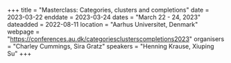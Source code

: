 +++
title = "Masterclass: Categories, clusters and completions"
date = 2023-03-22
enddate = 2023-03-24
dates = "March 22 - 24, 2023"
dateadded = 2022-08-11
location = "Aarhus Universitet, Denmark"
webpage = "https://conferences.au.dk/categoriesclusterscompletions2023"
organisers = "Charley Cummings, Sira Gratz"
speakers = "Henning Krause, Xiuping Su"
+++